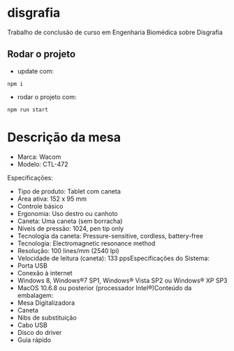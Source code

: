 # disgrafia

Trabalho de conclusão de curso em Engenharia Biomédica sobre Disgrafia

## Rodar o projeto

- update com:

```
npm i
```

- rodar o projeto com:

```
npm run start
```

# Descrição da mesa

- Marca: Wacom
- Modelo: CTL-472

Especificações:

- Tipo de produto: Tablet com caneta
- Área ativa: 152 x 95 mm
- Controle básico
- Ergonomia: Uso destro ou canhoto
- Caneta: Uma caneta (sem borracha)
- Níveis de pressão: 1024, pen tip only
- Tecnologia da caneta: Pressure-sensitive, cordless, battery-free
- Tecnologia: Electromagnetic resonance method
- Resolução: 100 lines/mm (2540 lpi)
- Velocidade de leitura (caneta): 133 ppsEspecificações do Sistema:
- Porta USB
- Conexão à internet
- Windows 8, Windows®7 SP1, Windows® Vista SP2 ou Windows® XP SP3
- MacOS 10.6.8 ou posterior (processador Intel®)Conteúdo da embalagem:
- Mesa Digitalizadora
- Caneta
- Nibs de substituição
- Cabo USB
- Disco do driver
- Guia rápido
